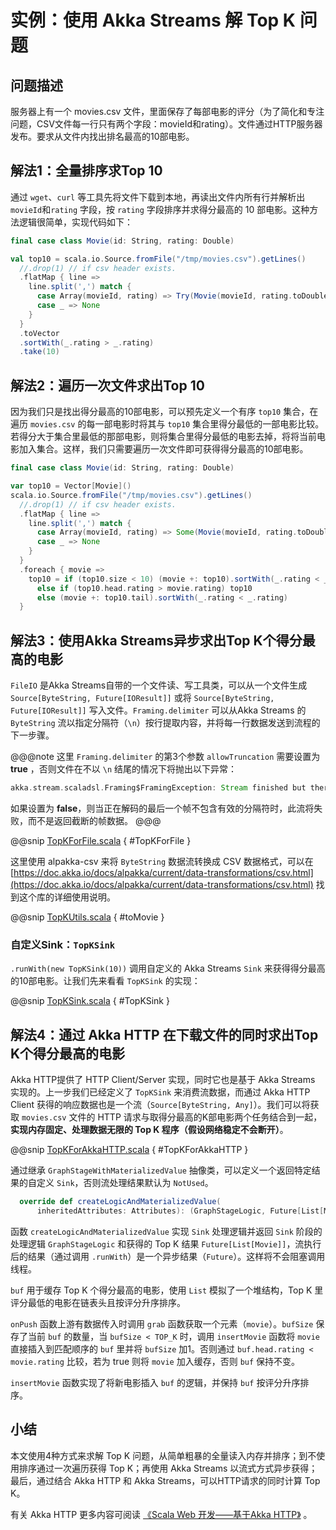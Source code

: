 # 实例：使用 Akka Streams 解 Top K 问题

## 问题描述

服务器上有一个 movies.csv 文件，里面保存了每部电影的评分（为了简化和专注问题，CSV文件每一行只有两个字段：movieId和rating）。文件通过HTTP服务器发布。要求从文件内找出排名最高的10部电影。

## 解法1：全量排序求Top 10

通过 `wget`、`curl` 等工具先将文件下载到本地，再读出文件内所有行并解析出 `movieId`和`rating` 字段，按 `rating` 字段排序并求得分最高的 10 部电影。这种方法逻辑很简单，实现代码如下：

```scala
final case class Movie(id: String, rating: Double)

val top10 = scala.io.Source.fromFile("/tmp/movies.csv").getLines()
  //.drop(1) // if csv header exists.
  .flatMap { line => 
    line.split(',') match {
      case Array(movieId, rating) => Try(Movie(movieId, rating.toDouble)).toOption  
      case _ => None
    }
  }
  .toVector
  .sortWith(_.rating > _.rating)
  .take(10)
```

## 解法2：遍历一次文件求出Top 10

因为我们只是找出得分最高的10部电影，可以预先定义一个有序 `top10` 集合，在遍历 `movies.csv` 的每一部电影时将其与 `top10` 集合里得分最低的一部电影比较。若得分大于集合里最低的那部电影，则将集合里得分最低的电影去掉，将将当前电影加入集合。这样，我们只需要遍历一次文件即可获得得分最高的10部电影。

```scala
final case class Movie(id: String, rating: Double)

var top10 = Vector[Movie]()
scala.io.Source.fromFile("/tmp/movies.csv").getLines()
  //.drop(1) // if csv header exists.
  .flatMap { line => 
    line.split(',') match {
      case Array(movieId, rating) => Some(Movie(movieId, rating.toDouble))  
      case _ => None
    }
  }
  .foreach { movie =>
    top10 = if (top10.size < 10) (movie +: top10).sortWith(_.rating < _.rating)
      else if (top10.head.rating > movie.rating) top10
      else (movie +: top10.tail).sortWith(_.rating < _.rating)
  }
```

## 解法3：使用Akka Streams异步求出Top K个得分最高的电影

`FileIO` 是Akka Streams自带的一个文件读、写工具类，可以从一个文件生成 `Source[ByteString, Future[IOResult]]` 或将 `Source[ByteString, Future[IOResult]]` 写入文件。`Framing.delimiter` 可以从Akka Streams 的 `ByteString` 流以指定分隔符（`\n`）按行提取内容，并将每一行数据发送到流程的下一步骤。

@@@note
这里 `Framing.delimiter` 的第3个参数 `allowTruncation` 需要设置为 **true** ，否则文件在不以 `\n` 结尾的情况下将抛出以下异常：
```scala
akka.stream.scaladsl.Framing$FramingException: Stream finished but there was a truncated final frame in the buffer
``` 

如果设置为 **false**，则当正在解码的最后一个帧不包含有效的分隔符时，此流将失败，而不是返回截断的帧数据。
@@@

@@snip [TopKForFile.scala](../../../../../cookbook-streams/src/main/scala/cookbook/streams/topk/TopKForFile.scala) { #TopKForFile }

这里使用 alpakka-csv 来将 `ByteString` 数据流转换成 CSV 数据格式，可以在 [https://doc.akka.io/docs/alpakka/current/data-transformations/csv.html](https://doc.akka.io/docs/alpakka/current/data-transformations/csv.html) 找到这个库的详细使用说明。

@@snip [TopKUtils.scala](../../../../../cookbook-streams/src/main/scala/cookbook/streams/topk/TopKUtils.scala) { #toMovie }

### 自定义Sink：`TopKSink`

`.runWith(new TopKSink(10))` 调用自定义的 Akka Streams `Sink` 来获得得分最高的10部电影。让我们先来看看 `TopKSink` 的实现：

@@snip [TopKSink.scala](../../../../../cookbook-streams/src/main/scala/cookbook/streams/topk/TopKSink.scala) { #TopKSink }

## 解法4：通过 Akka HTTP 在下载文件的同时求出Top K个得分最高的电影

Akka HTTP提供了 HTTP Client/Server 实现，同时它也是基于 Akka Streams 实现的。上一步我们已经定义了 `TopKSink` 来消费流数据，而通过 Akka HTTP Client 获得的响应数据也是一个流（`Source[ByteString, Any]`）。我们可以将获取 `movies.csv` 文件的 HTTP 请求与取得分最高的K部电影两个任务结合到一起，**实现内存固定、处理数据无限的 Top K 程序（假设网络稳定不会断开）**。 

@@snip [TopKForAkkaHTTP.scala](../../../../../cookbook-streams/src/main/scala/cookbook/streams/topk/TopKForAkkaHTTP.scala) { #TopKForAkkaHTTP }

通过继承 `GraphStageWithMaterializedValue` 抽像类，可以定义一个返回特定结果的自定义 `Sink`，否则流处理结果默认为 `NotUsed`。

```scala
  override def createLogicAndMaterializedValue(
      inheritedAttributes: Attributes): (GraphStageLogic, Future[List[Movie]])
```

函数 `createLogicAndMaterializedValue` 实现 `Sink` 处理逻辑并返回 `Sink` 阶段的处理逻辑 `GraphStageLogic` 和获得的 Top K 结果 `Future[List[Movie]]`，流执行后的结果（通过调用 `.runWith`）是一个异步结果（`Future`）。这样将不会阻塞调用线程。

`buf` 用于缓存 Top K 个得分最高的电影，使用 `List` 模拟了一个堆结构，Top K 里评分最低的电影在链表头且按评分升序排序。

`onPush` 函数上游有数据传入时调用 `grab` 函数获取一个元素（`movie`）。`bufSize` 保存了当前 `buf` 的数量，当 `bufSize < TOP_K` 时，调用 `insertMovie` 函数将 `movie` 直接插入到匹配顺序的 `buf` 里并将 `bufSize` 加1。否则通过 `buf.head.rating < movie.rating` 比较，若为 true 则将 `movie` 加入缓存，否则 `buf` 保持不变。

`insertMovie` 函数实现了将新电影插入 `buf` 的逻辑，并保持 `buf` 按评分升序排序。

## 小结

本文使用4种方式来求解 Top K 问题，从简单粗暴的全量读入内存并排序；到不使用排序通过一次遍历获得 Top K；再使用 Akka Streams 以流式方式异步获得；最后，通过结合 Akka HTTP 和 Akka Streams，可以HTTP请求的同时计算 Top K。

有关 Akka HTTP 更多内容可阅读 [《Scala Web 开发——基于Akka HTTP》](https://www.yangbajing.me/scala-web-development/) 。
